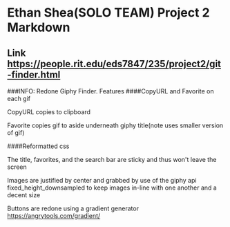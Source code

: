 # Ethan Shea(SOLO TEAM) Project 2 Markdown

## Link https://people.rit.edu/eds7847/235/project2/git-finder.html

###INFO:
Redone Giphy Finder.
Features
####CopyURL and Favorite on each gif

CopyURL copies to clipboard

Favorite copies gif to aside underneath giphy title(note uses smaller version of gif)

####Reformatted css

The title, favorites, and the search bar are sticky and thus won't leave the screen

Images are justified by center and grabbed by use of the giphy api fixed_height_downsampled to keep images in-line with one 
another and a decent size

Buttons are redone using a gradient generator https://angrytools.com/gradient/
